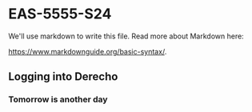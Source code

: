 # EAS-5555-S24
We'll use markdown to write this file. Read more about Markdown here: 

https://www.markdownguide.org/basic-syntax/.

## Logging into Derecho

### Tomorrow is another day
